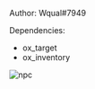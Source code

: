 Author: Wqual#7949

Dependencies:
- ox_target
- ox_inventory


![npc](https://github.com/Wqual/wql-carthief/assets/130603719/ac90cbb3-2423-409e-a54c-8232c1962d0f)
